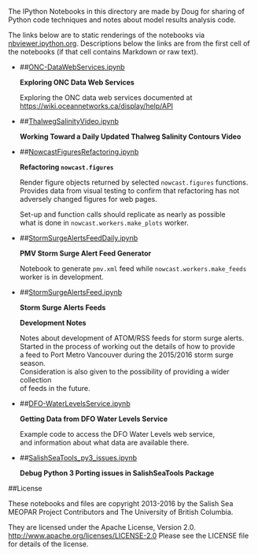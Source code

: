 The IPython Notebooks in this directory are made by Doug for
sharing of Python code techniques and notes about model results analysis
code.

The links below are to static renderings of the notebooks via
[nbviewer.ipython.org](http://nbviewer.ipython.org/).
Descriptions below the links are from the first cell of the notebooks
(if that cell contains Markdown or raw text).

* ##[ONC-DataWebServices.ipynb](http://nbviewer.ipython.org/urls/bitbucket.org/salishsea/analysis/raw/tip/Doug/ONC-DataWebServices.ipynb)  
    
    **Exploring ONC Data Web Services**  
      
    Exploring the ONC data web services documented at https://wiki.oceannetworks.ca/display/help/API  

* ##[ThalwegSalinityVideo.ipynb](http://nbviewer.ipython.org/urls/bitbucket.org/salishsea/analysis/raw/tip/Doug/ThalwegSalinityVideo.ipynb)  
    
    **Working Toward a Daily Updated Thalweg Salinity Contours Video**  

* ##[NowcastFiguresRefactoring.ipynb](http://nbviewer.ipython.org/urls/bitbucket.org/salishsea/analysis/raw/tip/Doug/NowcastFiguresRefactoring.ipynb)  
    
    **Refactoring `nowcast.figures`**  
      
    Render figure objects returned by selected `nowcast.figures` functions.  
    Provides data from visual testing to confirm that refactoring has not  
    adversely changed figures for web pages.  
      
    Set-up and function calls should replicate as nearly as possible  
    what is done in `nowcast.workers.make_plots` worker.  

* ##[StormSurgeAlertsFeedDaily.ipynb](http://nbviewer.ipython.org/urls/bitbucket.org/salishsea/analysis/raw/tip/Doug/StormSurgeAlertsFeedDaily.ipynb)  
    
    **PMV Storm Surge Alert Feed Generator**  
      
    Notebook to generate `pmv.xml` feed while `nowcast.workers.make_feeds`  
    worker is in development.  

* ##[StormSurgeAlertsFeed.ipynb](http://nbviewer.ipython.org/urls/bitbucket.org/salishsea/analysis/raw/tip/Doug/StormSurgeAlertsFeed.ipynb)  
    
    **Storm Surge Alerts Feeds**  
      
    **Development Notes**  
      
    Notes about development of ATOM/RSS feeds for storm surge alerts.  
    Started in the process of working out the details of how to provide  
    a feed to Port Metro Vancouver during the 2015/2016 storm surge season.  
    Consideration is also given to the possibility of providing a wider collection  
    of feeds in the future.  

* ##[DFO-WaterLevelsService.ipynb](http://nbviewer.ipython.org/urls/bitbucket.org/salishsea/analysis/raw/tip/Doug/DFO-WaterLevelsService.ipynb)  
    
    **Getting Data from DFO Water Levels Service**  
      
    Example code to access the DFO Water Levels web service,  
    and information about what data are available there.  

* ##[SalishSeaTools_py3_issues.ipynb](http://nbviewer.ipython.org/urls/bitbucket.org/salishsea/analysis/raw/tip/Doug/SalishSeaTools_py3_issues.ipynb)  
    
    **Debug Python 3 Porting issues in SalishSeaTools Package**  


##License

These notebooks and files are copyright 2013-2016
by the Salish Sea MEOPAR Project Contributors
and The University of British Columbia.

They are licensed under the Apache License, Version 2.0.
http://www.apache.org/licenses/LICENSE-2.0
Please see the LICENSE file for details of the license.
